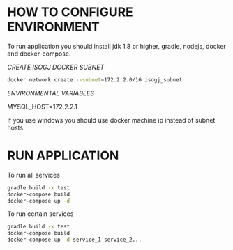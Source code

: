 # HOW TO CONFIGURE ENVIRONMENT

To run application you should install jdk 1.8 or higher, gradle, nodejs, docker and docker-compose.

_CREATE ISOGJ DOCKER SUBNET_

```bash
docker network create --subnet=172.2.2.0/16 isogj_subnet
```

_ENVIRONMENTAL VARIABLES_

MYSQL_HOST=172.2.2.1


If you use windows you should 
use docker machine ip instead of subnet hosts.

# RUN APPLICATION

To run all services
```bash
gradle build -x test
docker-compose build
docker-compose up -d
```

To run certain services
```bash
gradle build -x test
docker-compose build
docker-compose up -d service_1 service_2...
```
